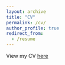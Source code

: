 ```yaml
---
layout: archive
title: "CV"
permalink: /cv/
author_profile: true
redirect_from:
  - /resume
---
```


View my CV [here](https://www.dropbox.com/scl/fi/ebb3g3e75nmxqd7qalllc/TW-Resume.pdf?rlkey=0wso3g1e98xpzcnv5t0umaqxk&st=ycbqpi8z&dl=0)
